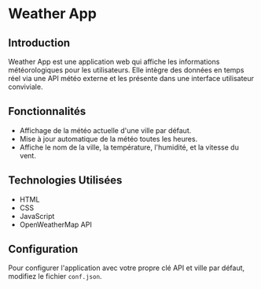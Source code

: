 # Weather App

## Introduction
Weather App est une application web qui affiche les informations météorologiques pour les utilisateurs. 
Elle intègre des données en temps réel via une API météo externe et les présente dans une interface utilisateur conviviale.

## Fonctionnalités
- Affichage de la météo actuelle d'une ville par défaut.
- Mise à jour automatique de la météo toutes les heures.
- Affiche le nom de la ville, la température, l'humidité, et la vitesse du vent.

## Technologies Utilisées
- HTML
- CSS
- JavaScript
- OpenWeatherMap API

## Configuration
Pour configurer l'application avec votre propre clé API et ville par défaut, modifiez le fichier `conf.json`.

